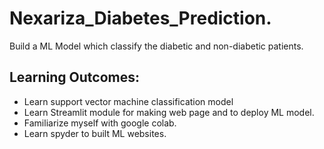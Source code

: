 # Nexariza_Diabetes_Prediction.
Build a ML Model which classify the diabetic and non-diabetic patients.
## Learning Outcomes:
- Learn support vector machine classification model
- Learn Streamlit module for making web page and to deploy ML model.
- Familiarize myself with google colab.
- Learn spyder to built ML websites.
